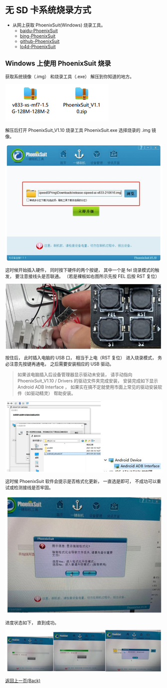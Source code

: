# 无 SD 卡系统烧录方式


- 从网上获取 PhoenixSuit(Windows) 烧录工具。
  - [baidu-PhoenixSuit](https://www.baidu.com/s?wd=PhoenixSuit)
  - [bing-PhoenixSuit](https://www.bing.com/search?q=PhoenixSuit&FORM=BESBTB&mkt=zh-CN) 
  - [github-PhoenixSuit](https://github.com/colorfulshark/PhoenixSuit)
  - [lo4d-PhoenixSuit](https://phoenixsuit.en.lo4d.com/windows)

## Windows 上使用 PhoenixSuit 烧录

获取系统镜像（.img） 和烧录工具（.exe） 解压到你知道的地方。

![](./../img/no_sd_flash.png)

解压后打开 PhoenixSuit_V1.10 烧录工具 PhoenixSuit.exe 选择烧录的 .img 镜像。

![](./../img/no_sd_flash_1.png)

这时候开始插入硬件， 同时按下硬件的两个按键， 其中一个是 fel 烧录模式的触发， 要注意接线头是否联通。 （若是裸板如右图所示先按 FEL 后按 RST 复位）

![](./../img/no_sd_flash_2.png)

按住后， 此时插入电脑的 USB 口， 相当于上电（RST 复位） 进入烧录模式， 务必注意先按键再通电， 之后需要安装相应的 USB 驱动。

> 如果该电脑插入后设备管理器显示驱动未安装， 请手动指向 PhoenixSuit_V1.10 / Drivers 的驱动文件夹完成安装， 安装完成如下显示 Android ADB Interface ， 如果实在搞不定就使用市面上常见的驱动安装软件（如驱动精灵） 帮助安装。

![](./../img/no_sd_flash_3.png)

这时候 PhoenixSuit 软件会提示是否格式化更新， 一直选是即可， 不成功可以重试或检测接线是否牢固。

![](./../img/no_sd_flash_4.png)

进度状态如下， 直到成功。

![](./../img/no_sd_flash_5.png)


<a href="#" onClick="javascript :history.back(-1);">返回上一页(Back)</a>

